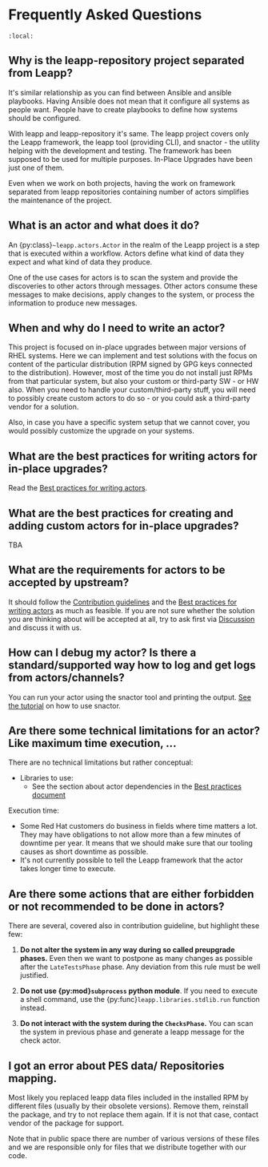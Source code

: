 # Frequently Asked Questions

```{contents}
:local:
```

## Why is the leapp-repository project separated from Leapp?

It's similar relationship as you can find between Ansible and ansible playbooks.
Having Ansible does not mean that it configure all systems as people want.
People have to create playbooks to define how systems should be configured.

With leapp and leapp-repository it's same. The leapp project covers only the
Leapp framework, the leapp tool (providing CLI), and snactor - the utility helping
with the development and testing. The framework has been supposed to be used
for multiple purposes. In-Place Upgrades have been just one of them.

Even when we work on both projects, having the work on framework separated
from leapp repositories containing number of actors simplifies the maintenance
of the project.

## What is an actor and what does it do?

An {py:class}`~leapp.actors.Actor` in the realm of the Leapp project is a step that is executed within a workflow. Actors define what kind of data they expect and what kind of data they produce.

One of the use cases for actors is to scan the system and provide the discoveries to other actors through messages. Other actors consume these messages to make decisions, apply changes to the system, or process the information to produce new messages.

## When and why do I need to write an actor?

This project is focused on in-place upgrades between major versions of RHEL systems.
Here we can implement and test solutions with the focus on content of the particular
distribution (RPM signed by GPG keys connected to the distribution). However,
most of the time you do not install just RPMs from that particular system, but
also your custom or third-party SW - or HW also. When you need to handle
your custom/third-party stuff, you will need to possibly create custom actors
to do so - or you could ask a third-party vendor for a solution.

Also, in case you have a specific system setup that we cannot cover, you would
possibly customize the upgrade on your systems.

## What are the best practices for writing actors for in-place upgrades?

Read the [Best practices for writing actors](best-practices).

## What are the best practices for creating and adding custom actors for in-place upgrades?

TBA

## What are the requirements for actors to be accepted by upstream?

It should follow the [Contribution guidelines](contributing) and the [Best practices for writing actors](best-practices) as much as feasible.
If you are not sure whether the solution you are thinking about will be accepted
at all, try to ask first via [Discussion](https://github.com/oamg/leapp-repository/discussions)
and discuss it with us.

## How can I debug my actor? Is there a standard/supported way how to log and get logs from actors/channels?

You can run your actor using the snactor tool and printing the output. [See the tutorial](tutorials/first-actor) on how to use snactor.

## Are there some technical limitations for an actor? Like maximum time execution, ...

There are no technical limitations but rather conceptual:

- Libraries to use:
  - See the section about actor dependencies in the [Best practices document](best-practices.md#do-not-introduce-new-dependencies)

Execution time:

- Some Red Hat customers do business in fields where time matters a lot. They may have obligations to not allow more than a few minutes of downtime per year. It means that we should make sure that our tooling causes as short downtime as possible.
- It's not currently possible to tell the Leapp framework that the actor takes longer time to execute.

## Are there some actions that are either forbidden or not recommended to be done in actors?

There are several, covered also in contribution guideline, but highlight these few:
1. **Do not alter the system in any way during so called preupgrade phases.**
Even then we want to postpone as many changes as possible after the `LateTestsPhase`
phase. Any deviation from this rule must be well justified.

1. **Do not use {py:mod}`subprocess` python module**. If you need to execute a shell command,
use the {py:func}`leapp.libraries.stdlib.run` function instead.

1. **Do not interact with the system during the `ChecksPhase`.** You can scan
the system in previous phase and generate a leapp message for the check actor.

## I got an error about PES data/ Repositories mapping.

Most likely you replaced leapp data files included in the installed RPM by
different files (usually by their obsolete versions). Remove them, reinstall
the package, and try to not replace them again. If it is not that case, contact
vendor of the package for support.

Note that in public space there are number of various versions of these files
and we are responsible only for files that we distribute together with our code.

